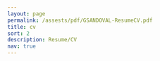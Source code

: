 ```yaml
---
layout: page
permalink: /assests/pdf/GSANDOVAL-ResumeCV.pdf
title: cv
sort: 2
description: Resume/CV
nav: true
---
```




